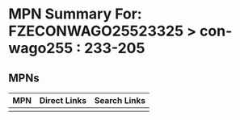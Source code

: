 



# MPN Summary For: FZECONWAGO25523325 > con-wago255 : 233-205

## MPNs
  

|MPN|Direct Links|Search Links|
| :--- | :--- | :--- |
||||
